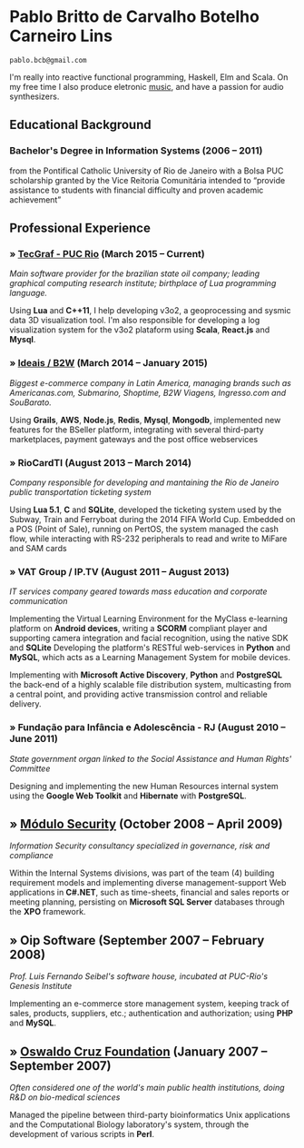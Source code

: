 # Pablo Britto de Carvalho Botelho Carneiro Lins

    pablo.bcb@gmail.com


I'm really into reactive functional programming, Haskell, Elm and Scala. On my free time I also produce eletronic [music](http://www.ektoplazm.com/free-music/photophobia-beneath-the-tides-of-wisdom-spins-the-undertow-of-love), and have a passion for audio synthesizers.

## Educational Background

### Bachelor's Degree in Information Systems (2006 – 2011)
from the Pontifical Catholic University of Rio de Janeiro
with a Bolsa PUC scholarship granted by the Vice Reitoria Comunitária
intended to “provide assistance to students with financial difficulty and proven academic achievement”

## Professional Experience

### » [TecGraf - PUC Rio](https://en.wikipedia.org/wiki/Lua_(programming_language)#History) (March 2015 – Current)
*Main software provider for the brazilian state oil company; leading graphical computing research institute; birthplace of Lua programming language.*

Using **Lua** and **C++11**, I help developing v3o2, a geoprocessing and sysmic data 3D visualization tool. I'm also responsible for developing a log visualization system for the v3o2 plataform using **Scala**, **React.js** and **Mysql**.

### » [Ideais / B2W](https://en.wikipedia.org/wiki/B2W) (March 2014 – January 2015) 
*Biggest e-commerce company in Latin America, managing brands such as Americanas.com, Submarino, Shoptime, B2W Viagens, Ingresso.com and SouBarato.*

Using **Grails**, **AWS**, **Node.js**, **Redis**, **Mysql**, **Mongodb**, implemented new features for the BSeller platform, integrating  with several third-party marketplaces, payment gateways and the post office webservices

### »  RioCardTI (August 2013 – March 2014)
*Company responsible for developing and mantaining the Rio de Janeiro public transportation ticketing system*

Using **Lua 5.1**, **C** and **SQLite**, developed the ticketing system used by the Subway, Train and Ferryboat during the 2014 FIFA World Cup. Embedded on a POS (Point of Sale), running on PertOS, the system managed the cash flow, while interacting with RS-232 peripherals to read and write to MiFare and SAM cards

### » VAT Group / IP.TV (August 2011 – August 2013)
*IT services company geared towards mass education and corporate communication*

Implementing the Virtual Learning Environment for the MyClass e-learning platform on **Android devices**, writing a **SCORM** compliant player and supporting camera integration and facial recognition, using the native SDK and **SQLite**
Developing the platform's RESTful web-services in **Python** and **MySQL**, which acts as a Learning Management System for mobile devices.

Implementing with **Microsoft Active Discovery**, **Python** and **PostgreSQL** the back-end of a highly scalable file distribution system, multicasting from a central point, and providing active transmission control and reliable delivery.

### » Fundação para Infância e Adolescência - RJ (August 2010 – June 2011)
*State government organ linked to the Social Assistance and Human Rights' Committee*

Designing and implementing the new Human Resources internal system using the **Google Web Toolkit** and **Hibernate** with **PostgreSQL**.

## » [Módulo Security](https://www.modulo.com.br/) (October 2008 – April 2009)
*Information Security consultancy specialized in governance, risk and compliance*

Within the Internal Systems divisions, was part of the team (4) building requirement models and implementing diverse management-support Web applications in **C#.NET**, such as time-sheets, financial and sales reports or meeting planning, persisting on **Microsoft SQL Server** databases through the **XPO** framework.

## » Oip Software (September 2007 – February 2008)
*Prof. Luis Fernando Seibel's software house, incubated at PUC-Rio's Genesis Institute*

Implementing an e-commerce store management system, keeping track of sales, products, suppliers, etc.; authentication and authorization; using **PHP** and **MySQL**.

## » [Oswaldo Cruz Foundation](https://en.wikipedia.org/wiki/Oswaldo_Cruz_Foundation) (January 2007 – September 2007)

*Often considered one of the world's main public health institutions, doing R&D on bio-medical sciences*

Managed the pipeline between third-party bioinformatics Unix applications and the Computational Biology laboratory's system, through the development of various scripts in **Perl**.
